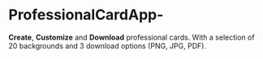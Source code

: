# ProfessionalCardApp-

**Create**, **Customize** and **Download** professional cards. With a selection of 20 backgrounds and 3 download options (PNG, JPG, PDF).
